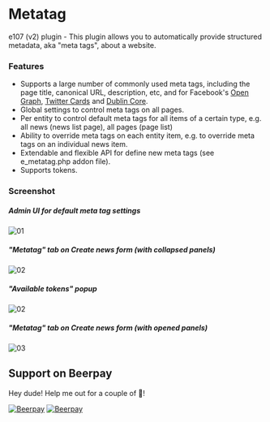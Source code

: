 # Metatag

e107 (v2) plugin - This plugin allows you to automatically provide structured metadata, aka "meta tags", about a website.

### Features

- Supports a large number of commonly used meta tags, including the page title, canonical URL, description, etc, and for Facebook's [Open Graph](http://ogp.me/), [Twitter Cards](https://dev.twitter.com/docs/cards) and [Dublin Core](http://dublincore.org/documents/dces/).
- Global settings to control meta tags on all pages.
- Per entity to control default meta tags for all items of a certain type, e.g. all news (news list page), all pages (page list)
- Ability to override meta tags on each entity item, e.g. to override meta tags on an individual news item.
- Extendable and flexible API for define new meta tags (see e_metatag.php addon file).
- Supports tokens.

### Screenshot

##### Admin UI for default meta tag settings

![01](https://dl.dropboxusercontent.com/u/17751753/metatag/metatag01.png)

##### "Metatag" tab on Create news form (with collapsed panels)

![02](https://dl.dropboxusercontent.com/u/17751753/metatag/metatag02.png)

##### "Available tokens" popup

![02](https://dl.dropboxusercontent.com/u/17751753/metatag/metatag04.png)

##### "Metatag" tab on Create news form (with opened panels)

![03](https://dl.dropboxusercontent.com/u/17751753/metatag/metatag03.png)

## Support on Beerpay
Hey dude! Help me out for a couple of :beers:!

[![Beerpay](https://beerpay.io/lonalore/metatag/badge.svg?style=beer-square)](https://beerpay.io/lonalore/metatag)  [![Beerpay](https://beerpay.io/lonalore/metatag/make-wish.svg?style=flat-square)](https://beerpay.io/lonalore/metatag?focus=wish)
